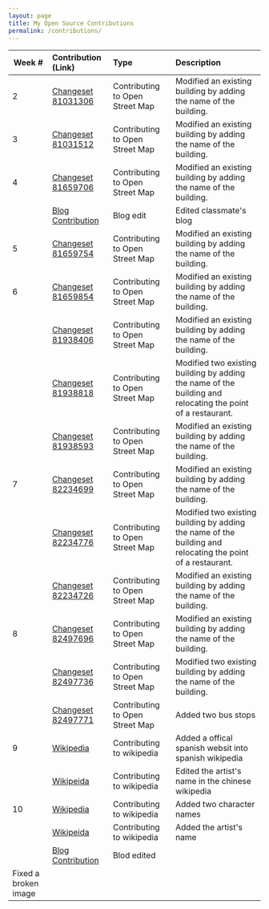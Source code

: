 ```yaml
---
layout: page
title: My Open Source Contributions
permalink: /contributions/
---
```


<!--
The first column, Contribution, must be a hyperlink to the actual contribution,
such as the Wikipedia edit or pull request, etc., with a suitable name.
Type of the contribution should be "Wikipedia edit", "OpenStreet Map feature",
"Project Documentation", "Project Code", "Blog Edit", etc.

The Description should include a brief summary of what you did.

Replace the first row below with your contribution and add new ones below it
following the same syntax.

-->





| Week #       | Contribution (Link)  | Type  | Description |
|---|:---|:---|:---|
|  2   |  [Changeset 81031306](https://www.openstreetmap.org/changeset/81031306)      | Contributing to Open Street Map   |  Modified an existing building by adding the name of the building.     |
|  3   | [Changeset 81031512](https://www.openstreetmap.org/changeset/81031512)|  Contributing to Open Street Map   |  Modified an existing building by adding the name of the building.    |
|  4   |  [Changeset 81659706](https://www.openstreetmap.org/changeset/81659706)   |  Contributing to Open Street Map   |   Modified an existing building by adding the name of the building.   |
| | [Blog Contribution](https://github.com/chislee0708/liulanz-weekly/blob/gh-pages/_posts/2020-02-09-week02.md) | Blog edit | Edited classmate's blog|
|  5   |  [Changeset 81659754](https://www.openstreetmap.org/changeset/81659754)   |  Contributing to Open Street Map   |   Modified an existing building by adding the name of the building.   |
|  6   |  [Changeset 81659854](https://www.openstreetmap.org/changeset/81659854)   |  Contributing to Open Street Map   |   Modified an existing building by adding the name of the building.   |
|     |  [Changeset 81938406](https://www.openstreetmap.org/changeset/81938406)   |  Contributing to Open Street Map   |   Modified an existing building by adding the name of the building.   |
|     |  [Changeset 81938818](https://www.openstreetmap.org/changeset/81938818)   |  Contributing to Open Street Map   |   Modified two existing building by adding the name of the building and relocating the point of a restaurant.   |
|     |  [Changeset 81938593](https://www.openstreetmap.org/changeset/81938593)   |  Contributing to Open Street Map   |   Modified an existing building by adding the name of the building.   |
|  7  |  [Changeset 82234699](https://www.openstreetmap.org/changeset/82234699)   |  Contributing to Open Street Map   |   Modified an existing building by adding the name of the building.   |
|     |  [Changeset 82234776](https://www.openstreetmap.org/changeset/82234776)   |  Contributing to Open Street Map   |   Modified two existing building by adding the name of the building and relocating the point of a restaurant.   |
|     |  [Changeset 82234726](https://www.openstreetmap.org/changeset/82234726)   |  Contributing to Open Street Map   |   Modified an existing building by adding the name of the building.   |
|  8  |  [Changeset 82497696](https://www.openstreetmap.org/changeset/82497696)   |  Contributing to Open Street Map   |   Modified an existing building by adding the name of the building.   |
|     |  [Changeset 82497736](https://www.openstreetmap.org/changeset/82497736)   |  Contributing to Open Street Map   |   Modified two existing building by adding the name of the building.  |
|     |  [Changeset 82497771](https://www.openstreetmap.org/changeset/82497771)   |  Contributing to Open Street Map   |   Added two bus stops   |
|  9   | [Wikipedia](https://es.wikipedia.org/w/index.php?title=Animal_Crossing:_New_Horizons&diff=prev&oldid=124640521)|  Contributing to wikipedia | Added a offical spanish websit into spanish wikipedia|
|      | [Wikipeida](https://zh.wikipedia.org/w/index.php?title=%E9%9B%86%E5%90%88%E5%95%A6%EF%BC%81%E5%8B%95%E7%89%A9%E6%A3%AE%E5%8F%8B%E6%9C%83&diff=prev&oldid=58853726)  | Contributing to wikipedia  |  Edited the artist's name in the chinese wikipedia |
|  10   | [Wikipedia](https://en.wikipedia.org/w/index.php?title=Princess_Connect!_Re:Dive&diff=prev&oldid=948595163)|  Contributing to wikipedia | Added two character names|
|      | [Wikipeida](https://en.wikipedia.org/w/index.php?title=Princess_Connect!_Re:Dive&diff=prev&oldid=948596449)  | Contributing to wikipedia  |  Added the artist's name |
|      |  [Blog Contribution](https://github.com/hunter-college-ossd-spr-2020/liulanz-weekly/pull/12)  | Blod edited |
 Fixed a broken image |

